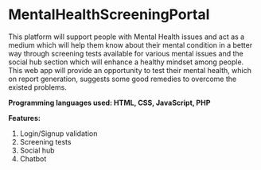 # MentalHealthScreeningPortal

This platform will support people with Mental Health issues and act as a medium which will help them know about their mental condition in a better way through screening tests available for various mental issues and the social hub section which will enhance a healthy mindset among people. This web app will provide an opportunity to test their mental health, which on report generation, suggests some good remedies to overcome the existed problems.

**Programming languages used: HTML, CSS, JavaScript, PHP** 

**Features:**
1. Login/Signup validation
2. Screening tests
3. Social hub
5. Chatbot


